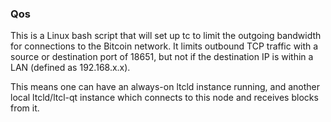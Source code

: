 ### Qos ###

This is a Linux bash script that will set up tc to limit the outgoing bandwidth for connections to the Bitcoin network. It limits outbound TCP traffic with a source or destination port of 18651, but not if the destination IP is within a LAN (defined as 192.168.x.x).

This means one can have an always-on ltcld instance running, and another local ltcld/ltcl-qt instance which connects to this node and receives blocks from it.
